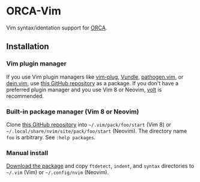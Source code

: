 # ORCA-Vim

Vim syntax/identation support for [ORCA](https://orcaforum.kofo.mpg.de/).

## Installation

### Vim plugin manager

If you use Vim plugin managers like
[vim-plug](https://github.com/junegunn/vim-plug),
[Vundle](https://github.com/VundleVim/Vundle.vim),
[pathogen.vim](https://github.com/tpope/vim-pathogen), or
[dein.vim](https://github.com/Shougo/dein.vim), use
[this GitHub repository](https://github.com/mrymtsk/orca-vim) as a package. If
you don't have a preferred plugin manager and you use Vim 8 or Neovim,
[volt](https://github.com/vim-volt/volt) is recommended.

### Built-in package manager (Vim 8 or Neovim)

Clone [this GitHub repository](https://github.com/mrymtsk/orca-vim) into
`~/.vim/pack/foo/start` (Vim 8) or
`~/.local/share/nvim/site/pack/foo/start` (Neovim). The directory name `foo` is
arbitrary. See `:help packages`.

### Manual install

[Download the package](https://github.com/mrymtsk/orca-vim/archive/master.zip)
and copy `ftdetect`, `indent`, and `syntax` directories to `~/.vim` (Vim) or
`~/.config/nvim` (Neovim).
